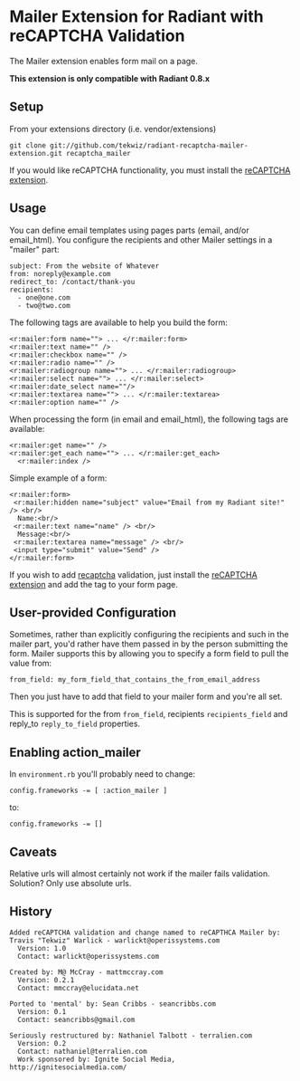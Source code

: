 Mailer Extension for Radiant with reCAPTCHA Validation
======================================================

The Mailer extension enables form mail on a page.

**This extension is only compatible with Radiant 0.8.x**
  
Setup
-----

From your extensions directory (i.e. vendor/extensions)

    git clone git://github.com/tekwiz/radiant-recaptcha-mailer-extension.git recaptcha_mailer

If you would like reCAPTCHA functionality, you must install the [reCAPTCHA extension](http://github.com/tekwiz/radiant-recaptcha-extension).

Usage
-----

You can define email templates using pages parts (email, and/or email_html).
You configure the recipients and other Mailer settings in a "mailer" part:

    subject: From the website of Whatever
    from: noreply@example.com
    redirect_to: /contact/thank-you
    recipients:
      - one@one.com
      - two@two.com

The following tags are available to help you build the form:

    <r:mailer:form name=""> ... </r:mailer:form> 
    <r:mailer:text name="" /> 
    <r:mailer:checkbox name="" />
    <r:mailer:radio name="" />
    <r:mailer:radiogroup name=""> ... </r:mailer:radiogroup>
    <r:mailer:select name=""> ... </r:mailer:select>
    <r:mailer:date_select name=""/>
    <r:mailer:textarea name=""> ... </r:mailer:textarea>
    <r:mailer:option name="" />

When processing the form (in email and email_html), the following tags are 
available:

    <r:mailer:get name="" />
    <r:mailer:get_each name=""> ... </r:mailer:get_each>
      <r:mailer:index />

Simple example of a form:

    <r:mailer:form>
     <r:mailer:hidden name="subject" value="Email from my Radiant site!" /> <br/>
      Name:<br/>
     <r:mailer:text name="name" /> <br/>
      Message:<br/>
     <r:mailer:textarea name="message" /> <br/>
     <input type="submit" value="Send" />
    </r:mailer:form>
  
If you wish to add [recaptcha](http://www.recaptcha.net) validation, just install the [reCAPTCHA extension](http://github.com/tekwiz/radiant-recaptcha-extension) and add the tag to your form page.

User-provided Configuration
---------------------------

Sometimes, rather than explicitly configuring the recipients and such in the mailer part, you'd rather have them passed in by the person submitting the form. Mailer supports this by allowing you to specify a form field to pull the value from:

    from_field: my_form_field_that_contains_the_from_email_address
  
Then you just have to add that field to your mailer form and you're all set.

This is supported for the from `from_field`, recipients `recipients_field` and reply_to `reply_to_field` properties.

Enabling action_mailer
----------------------

In `environment.rb` you'll probably need to change:

    config.frameworks -= [ :action_mailer ]

to:

    config.frameworks -= []

Caveats
-------

Relative urls will almost certainly not work if the mailer fails validation. Solution? Only use absolute urls.

History
-------

    Added reCAPTCHA validation and change named to reCAPTHCA Mailer by: Travis "Tekwiz" Warlick - warlickt@operissystems.com
      Version: 1.0
      Contact: warlickt@operissystems.com

    Created by: M@ McCray - mattmccray.com
      Version: 0.2.1
      Contact: mmccray@elucidata.net

    Ported to 'mental' by: Sean Cribbs - seancribbs.com
      Version: 0.1
      Contact: seancribbs@gmail.com
  
    Seriously restructured by: Nathaniel Talbott - terralien.com
      Version: 0.2
      Contact: nathaniel@terralien.com
      Work sponsored by: Ignite Social Media, http://ignitesocialmedia.com/
  